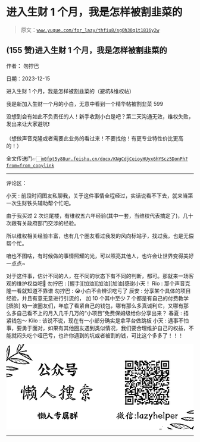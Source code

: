 # 进入生财 1 个月，我是怎样被割韭菜的

> 原文：[`www.yuque.com/for_lazy/thfiu8/sg0h30q1t1816y2w`](https://www.yuque.com/for_lazy/thfiu8/sg0h30q1t1816y2w)

## (155 赞)进入生财 1 个月，我是怎样被割韭菜的

作者： 勿拧巴

日期：2023-12-15

进入生财 1 个月，我是怎样被割韭菜的（避坑&维权帖）

我是新加入生财一个月的小白，无意中看到一个精华帖被割韭菜 599

没想到会有如此不负责任的人！新手收割小白是吧？第二天沟通无效，维权失败，发出来让大家避坑❗

（想做声音克隆或者需要此业务的看过来！不要找他！有更专业特性价比更高的！）

全文传送门👉🏻[`m0fpt5y88ur.feishu.cn/docx/KNgCdjCeioyHUyx6hYScz5DonPh?from=from_copylink`](https://m0fpt5y88ur.feishu.cn/docx/KNgCdjCeioyHUyx6hYScz5DonPh?from=from_copylink)

* * *

评论区：

小天 : 前段时间图友私聊我，关于这件事情全程经过，实话说看不下去，就来当第一次生财铁头辅助帮个忙吧。

由于我买过 2 次烂尾楼，有维权五六年经验(其中一套，当维权代表搞定了)，几十次跟有关政府部门交涉的经验。

所以维权相关经验丰富，也有几个圈友看过我发的风向标站子，找过我，也是无偿帮个忙。

咱也不图啥，有时候做的事情照耀的光，可以照亮其他人，也许会让世界变得美好一点点~

对于这件事，估计不同的人，在不同的状态下有不同的判断，都可。那就来一场客观的维护权益吧🙏
勿拧巴 : [握手][加油][加油][加油]感谢小天！
Rio : 那个声音克隆一看就知道不靠谱
勿拧巴 : 😭小白不会辨识吃亏了
辰安 : 分享某个具体的项目经验，并且有意无意进行引流的， 加 10 个其中至少 7 个都是有自己的付费教学[捂脸] 劝一波圈友们，年底了看紧自己的钱包，哪有那么多真诚利它，又哪有那么多自己看不上的月入几千几万的“小项目”免费保姆级给你分享出来？
春夏 : 捂紧钱包～
Kilo : 该说不说，现在有一小部分确实是拿平台做跳板
小天 : 遇事不怕事，要勇于面对，如果有其他圈友遇到类似情况，我们要合理维护自己的权益，不能就闷头吃个哑巴亏，也许你遇到的坑或者被割的钱，可比这个多多了！！！

![](img/21de372a77ea1f441c613f7316831ae1.png)

* * *